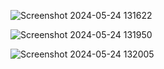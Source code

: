 ![Screenshot 2024-05-24 131622](https://github.com/margueritteee/story-app/assets/121063816/51289ee9-f6a1-4db8-b12a-826f927bd6c0)


![Screenshot 2024-05-24 131950](https://github.com/margueritteee/story-app/assets/121063816/3045e0cd-dd21-48d7-946e-d778e91c9f42)


![Screenshot 2024-05-24 132005](https://github.com/margueritteee/story-app/assets/121063816/765e2f2d-3708-44cf-863d-26a297f67b93)
